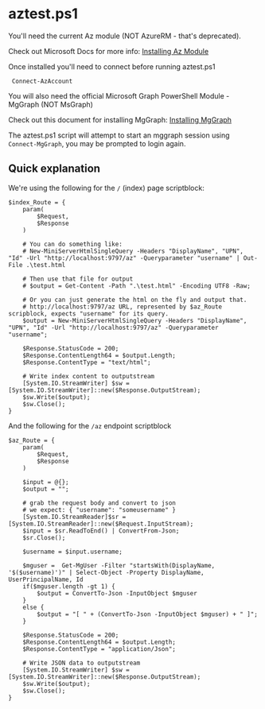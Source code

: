 # aztest.ps1

You'll need the current Az module (NOT AzureRM - that's deprecated).

Check out Microsoft Docs for more info: [Installing Az Module](https://learn.microsoft.com/en-us/powershell/azure/install-azps-windows?view=azps-11.3.0&tabs=powershell&pivots=windows-psgallery)

Once installed you'll need to connect before running aztest.ps1

` Connect-AzAccount`


You will also need the official Microsoft Graph PowerShell Module - MgGraph (NOT MsGraph)

Check out this document for installing MgGraph: [Installing MgGraph](https://learn.microsoft.com/en-us/powershell/microsoftgraph/installation?view=graph-powershell-1.0#installation)

The aztest.ps1 script will attempt to start an mggraph session using `Connect-MgGraph`, you may be prompted to login again.

## Quick explanation

We're using the following for the `/` (index) page scriptblock:

```
$index_Route = {
    param(
        $Request,
        $Response
    )

    # You can do something like:
    # New-MiniServerHtmlSingleQuery -Headers "DisplayName", "UPN", "Id" -Url "http://localhost:9797/az" -Queryparameter "username" | Out-File .\test.html

    # Then use that file for output
    # $output = Get-Content -Path ".\test.html" -Encoding UTF8 -Raw;

    # Or you can just generate the html on the fly and output that.
    # http://localhost:9797/az URL, represented by $az_Route scripblock, expects "username" for its query.
    $output = New-MiniServerHtmlSingleQuery -Headers "DisplayName", "UPN", "Id" -Url "http://localhost:9797/az" -Queryparameter "username";

    $Response.StatusCode = 200;
    $Response.ContentLength64 = $output.Length;
    $Response.ContentType = "text/html";

    # Write index content to outputstream
    [System.IO.StreamWriter] $sw = [System.IO.StreamWriter]::new($Response.OutputStream);
    $sw.Write($output);
    $sw.Close();
}
```

And the following for the `/az` endpoint scriptblock

```
$az_Route = {
    param(
        $Request,
        $Response
    )
    
    $input = @{};
    $output = "";

    # grab the request body and convert to json
    # we expect: { "username": "someusername" }
    [System.IO.StreamReader]$sr = [System.IO.StreamReader]::new($Request.InputStream);
    $input = $sr.ReadToEnd() | ConvertFrom-Json;
    $sr.Close();

    $username = $input.username;

    $mguser =  Get-MgUser -Filter "startsWith(DisplayName, '$($username)')" | Select-Object -Property DisplayName, UserPrincipalName, Id
    if($mguser.length -gt 1) {
        $output = ConvertTo-Json -InputObject $mguser
    }
    else {
        $output = "[ " + (ConvertTo-Json -InputObject $mguser) + " ]";
    }

    $Response.StatusCode = 200;
    $Response.ContentLength64 = $output.Length;
    $Response.ContentType = "application/Json";

    # Write JSON data to outputstream
    [System.IO.StreamWriter] $sw = [System.IO.StreamWriter]::new($Response.OutputStream);
    $sw.Write($output);
    $sw.Close();
}
```